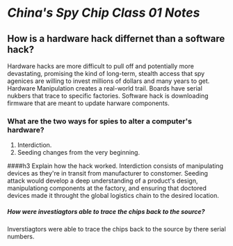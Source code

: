 # *China's Spy Chip Class 01 Notes*

## How is a hardware hack differnet than a software hack?
Hardware hacks are more difficult to pull off and potentially more devastating, promising the kind of long-term, stealth access that spy agenices are willing to invest millions of dollars and many years to get. Hardware Manipulation creates a real-world trail. Boards have serial nukbers that trace to specific factories.
Software hack is downloading firmware that are meant to update harware components.

### What are the two ways for spies to alter a computer's hardware?
1. Interdiction.
2. Seeding changes from the very beginning.

####h3 Explain how the hack worked.
Interdiction consists of manipulating devices as they're in transit from manufacturer to constomer.
Seeding attack would develop a deep understanding of a product's design, manipulationg components at the factory, and ensuring that doctored devices made it throught the global logistics chain to the desired location.

##### How were investiagtors able to trace the chips back to the source?
Inverstiagtors were able to trace the chips back to the source by there serial numbers.
